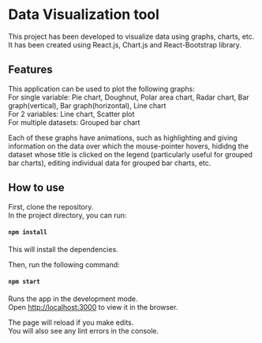 # Data Visualization tool

This project has been developed to visualize data using graphs, charts, etc.\
It has been created using React.js, Chart.js and React-Bootstrap library.

## Features

This application can be used to plot the following graphs:\
For single variable: Pie chart, Doughnut, Polar area chart, Radar chart, Bar graph(vertical), Bar graph(horizontal), Line chart\
For 2 variables: Line chart, Scatter plot\
For multiple datasets: Grouped bar chart

Each of these graphs have animations, such as highlighting and giving information on the data over which the mouse-pointer hovers, hididng the dataset whose title is clicked on the legend (particularly useful for grouped bar charts), editing individual data for grouped bar charts, etc. 

## How to use

First, clone the repository.\
In the project directory, you can run:

#### `npm install`
This will install the dependencies.

Then, run the following command:

#### `npm start`

Runs the app in the development mode.\
Open [http://localhost:3000](http://localhost:3000) to view it in the browser.

The page will reload if you make edits.\
You will also see any lint errors in the console.
